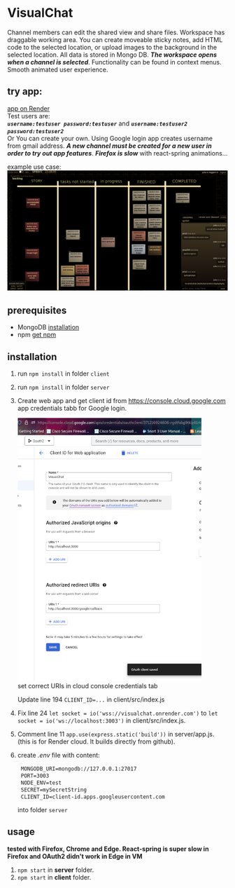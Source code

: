 # VisualChat
Channel members can edit the shared view and share files. Workspace has draggable working area. You can create moveable sticky notes, add HTML code to the selected location, or upload images to the background in the selected location. All data is stored in Mongo DB. ___The workspace opens when a channel is selected___. Functionality can be found in context menus. Smooth animated user experience.    
## try app:
[app on Render](https://visualchat.onrender.com)    
Test users are:    
___`username:testuser password:testuser`___ and ___`username:testuser2 password:testuser2`___   
Or You can create your own. Using Google login app creates username from gmail address. ___A new channel must be created for a new user in order to try out app features___. ___Firefox is slow___ with react-spring animations...    

example use case:    
![Image of note view](https://github.com/juhaj77/VisualChat/blob/master/images/UI.png)
## prerequisites

* MongoDB [installation](https://docs.mongodb.com/manual/installation/)
* npm [get npm](https://www.npmjs.com/get-npm)

## installation

1. run `npm install` in folder `client`
1. run `npm install` in folder `server`
1. Create web app and get client id from https://console.cloud.google.com app credentials tabb for Google login.
    
   ![Image for oauth credentials](https://github.com/juhaj77/VisualChat/blob/master/images/oauth2.png)    
   set correct URIs in cloud console credentials tab
   
   Update line 194 `CLIENT_ID=...` in client/src/index.js

1. Fix line 24 `let socket = io('wss://visualchat.onrender.com')` to `let socket = io('ws://localhost:3003')`  in client/src/index.js.
1. Comment line 11 `app.use(express.static('build'))` in server/app.js. (this is for Render cloud. It builds directly from github).
1. create _.env_ file with content:
   ```
    MONGODB_URI=mongodb://127.0.0.1:27017
    PORT=3003
    NODE_ENV=test
    SECRET=mySecretString
    CLIENT_ID=client-id.apps.googleusercontent.com
   ```
    into folder `server`
   
## usage

____tested with Firefox, Chrome and Edge. React-spring is super slow in Firefox and OAuth2 didn't work in Edge in VM____

1. `npm start` in **server** folder.
1. `npm start` in **client** folder.



